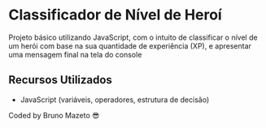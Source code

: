 # Classificador de Nível de Heroí

Projeto básico utilizando JavaScript, com o intuito de classificar o nível de um herói com
base na sua quantidade de experiência (XP), e apresentar uma mensagem final na tela do
console

## Recursos Utilizados

- JavaScript (variáveis, operadores, estrutura de decisão)

Coded by Bruno Mazeto 😎
